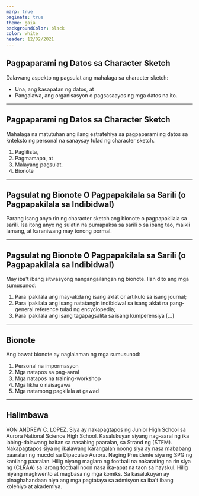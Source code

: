 ```yaml
---
marp: true
paginate: true
theme: gaia
backgroundColor: black
color: white
header: 12/02/2021
---
```


## Pagpaparami ng Datos sa Character Sketch

Dalawang aspekto ng pagsulat ang mahalaga sa character sketch:
* Una, ang kasapatan ng datos, at
* Pangalawa, ang organisasyon o pagsasaayos ng mga datos na ito.

---

## Pagpaparami ng Datos sa Character Sketch

Mahalaga na matutuhan ang ilang estratehiya sa pagpaparami ng datos sa knteksto ng personal na sanaysay tulad ng character sketch.

1. Paglilista,
2. Pagmamapa, at
3. Malayang pagsulat.
4. Bionote

---

## Pagsulat ng Bionote O Pagpapakilala sa Sarili (o Pagpapakilala sa Indibidwal)

Parang isang anyo rin ng character sketch ang bionote o pagpapakilala sa sarili. Isa itong anyo ng sulatin na pumapaksa sa sarili o sa ibang tao, maikli lamang, at karaniwang may tonong pormal.

---

## Pagsulat ng Bionote O Pagpapakilala sa Sarili (o Pagpapakilala sa Indibidwal)

May iba't ibang sitwasyong nangangailangan ng bionote. Ilan dito ang mga sumusunod:

1. Para ipakilala ang may-akda ng isang aklat or artikulo sa isang journal;
2. Para ipakilala ang isang natatangin indibidwal sa isang aklat na pang-general reference tulad ng encyclopedia;
3. Para ipakilala ang isang tagapagsalita sa isang kumperensiya [...]

---

## Bionote

Ang bawat bionote ay naglalaman ng mga sumusunod:

1. Personal na impormasyon
2. Mga natapos sa pag-aaral
3. Mga natapos na training-workshop
4. Mga likha o naisagawa
5. Mga natamong pagkilala at gawad

---

## Halimbawa

VON ANDREW C. LOPEZ. Siya ay nakapagtapos ng Junior High School sa Aurora National Science High School. Kasalukuyan siyang nag-aaral ng ika labing-dalawang baitan sa nasabing paaralan, sa Strand ng (STEM). Nakapagtapos siya ng ikalawang karangalan noong siya ay nasa mababang paaralan ng mucdol sa Dipaculao Aurora. Naging Presidente siya ng SPG ng kanilang paaralan. Hilig niyang maglaro ng football na nakarating na rin siya ng (CLRAA) sa larong football noon nasa ika-apat na taon sa hayskul. Hilig niyang magkwento at magbasa ng mga komiks. Sa kasalukuyan ay pinaghahandaan niya ang mga pagtataya sa admisyon sa iba't ibang kolehiyo at akademiya.
